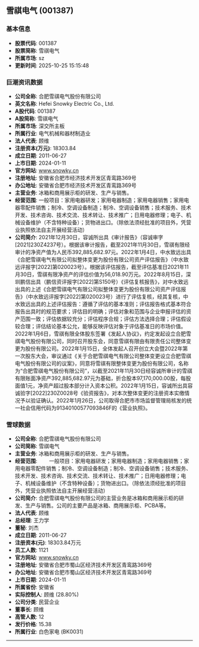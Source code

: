 ## 雪祺电气 (001387)

### 基本信息

- **股票代码**: 001387
- **股票简称**: 雪祺电气
- **所属市场**: sz
- **更新时间**: 2025-10-25 15:15:48

### 巨潮资讯数据

- **公司全称**: 合肥雪祺电气股份有限公司
- **英文名称**: Hefei Snowky Electric Co., Ltd.
- **A股代码**: 001387
- **A股简称**: 雪祺电气
- **所属市场**: 深交所主板
- **所属行业**: 电气机械和器材制造业
- **法人代表**: 顾维
- **注册资本(万元)**: 18303.84
- **成立日期**: 2011-06-27
- **上市日期**: 2024-01-11
- **官方网站**: www.snowky.cn
- **注册地址**: 安徽省合肥市经济技术开发区青鸾路369号
- **办公地址**: 安徽省合肥市经济技术开发区青鸾路369号
- **主营业务**: 冰箱和商用展示柜的研发、生产与销售。
- **经营范围**: 一般项目：家用电器研发；家用电器制造；家用电器销售；家用电器零配件销售；制冷、空调设备制造；制冷、空调设备销售；技术服务、技术开发、技术咨询、技术交流、技术转让、技术推广；日用电器修理；电子、机械设备维护（不含特种设备）；货物进出口。（除依法须经批准的项目外，凭营业执照依法自主开展经营活动）
- **公司简介**: 2021年12月30日，容诚所出具《审计报告》（容诚审字[2021]230Z4237号）。根据该审计报告，截至2021年11月30日，雪祺有限经审计的净资产值为人民币392,885,682.97元。2022年1月4日，中水致远出具《合肥雪祺电气有限公司拟整体变更为股份有限公司资产评估报告》（中水致远评报字[2022]第020023号）。根据该评估报告，截至评估基准日2021年11月30日，雪祺有限净资产的评估价值为56,018.90万元。2022年8月15日，深圳鹏信出具（鹏信资评报字[2022]第S150号）《评估复核报告》，对中水致远出具的上述《合肥雪祺电气有限公司拟整体变更为股份有限公司资产评估报告》（中水致远评报字[2022]第020023号）进行了评估复核，经其复核，中水致远出具的上述评估报告：遵循了评估的基本准则；评估报告格式基本符合报告出具时的规范要求；评估目的明确；评估对象和范围与企业申报评估的资产范围一致；评估依据较充分；评估程序合规；评估方法选择合理；评估假设较合理；评估结论基本公允，能够反映评估对象于评估基准日的市场价值。2022年1月6日，雪祺有限全体股东签署《发起人协议》，约定发起设立合肥雪祺电气股份有限公司，同时召开股东会，同意雪祺有限由有限责任公司整体变更为股份有限公司。2022年1月15日，全体发起人召开创立大会暨2022年第一次股东大会，审议通过《关于合肥雪祺电气有限公司整体变更设立合肥雪祺电气股份有限公司的议案》，同意将雪祺有限整体变更为股份有限公司，名称为“合肥雪祺电气股份有限公司”，以截至2021年11月30日经容诚所审计的雪祺有限账面净资产392,885,682.97元为基础，折合股本97,170,000.00股，每股面值1元，净资产超过股本部分计入资本公积。2022年1月15日，容诚所出具容诚验字[2022]230Z0028号《验资报告》，对本次整体变更的注册资本实缴情况予以验证确认。2022年1月26日，公司取得合肥市市场监督管理局核发的统一社会信用代码为91340100577093846F的《营业执照》。

### 雪球数据

- **公司全称**: 合肥雪祺电气股份有限公司
- **公司简称**: 雪祺电气
- **主营业务**: 冰箱和商用展示柜的研发、生产与销售。
- **经营范围**: 　　一般项目：家用电器研发；家用电器制造；家用电器销售；家用电器零配件销售；制冷、空调设备制造；制冷、空调设备销售；技术服务、技术开发、技术咨询、技术交流、技术转让、技术推广；日用电器修理；电子、机械设备维护（不含特种设备）；货物进出口。（除依法须经批准的项目外，凭营业执照依法自主开展经营活动）
- **公司简介**: 合肥雪祺电气股份有限公司的主营业务是冰箱和商用展示柜的研发、生产与销售。公司的主要产品是冰箱、商用展示柜、PCBA等。
- **法人代表**: 顾维
- **总经理**: 王力学
- **董秘**: 刘杰
- **成立日期**: 2011-06-27
- **注册资本(元)**: 18303.84万元
- **员工人数**: 1121
- **官方网站**: www.snowky.cn
- **注册地址**: 安徽省合肥市蜀山区经济技术开发区青鸾路369号
- **办公地址**: 安徽省合肥市蜀山区经济技术开发区青鸾路369号
- **上市日期**: 2024-01-11
- **所属省份**: 安徽省
- **实际控制人**: 顾维 (28.80%)
- **公司分类**: 民营企业
- **董事长**: 顾维
- **高管人数**: 12
- **发行价格**: 15.38
- **所属行业**: 白色家电 (BK0031)

---